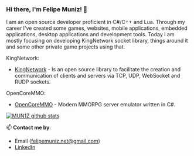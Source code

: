 ### Hi there, I'm Felipe Muniz! 👋

I am an open source developer proficient in C#/C++ and Lua. Through my career I've created some games, websites, mobile applications, embedded applications, desktop applications and development tools. Today I am mostly focusing on developing KingNetwork socket library, things around it and some other private game projects using that.

KingNetwork:

- [KingNetwork](https://github.com/MUN1Z/KingNetwork) - Is an open source library to facilitate the creation and communication of clients and servers via TCP, UDP, WebSocket and RUDP sockets.

OpenCoreMMO:
- [OpenCoreMMO]([https://github.com/MUN1Z/KingNetwork](https://github.com/OpenCoreMMO/OpenCoreMMO)) - Modern MMORPG server emulator written in C#.

[![MUN1Z github stats](https://github-readme-stats.vercel.app/api?username=mun1z&theme=material-palenight&count_private=true&hide=contribs)](https://github.com/anuraghazra/github-readme-stats)

📫 **Contact me by**:
- Email (felipemuniz.net@gmail.com)
- [LinkedIn](https://www.linkedin.com/in/felipe-muniz/)

